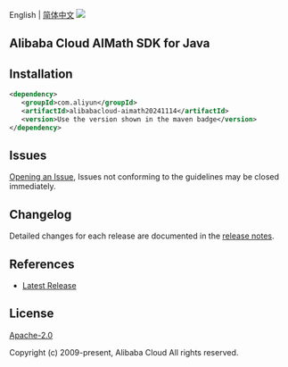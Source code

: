 English | [简体中文](README-CN.md)
![](https://aliyunsdk-pages.alicdn.com/icons/AlibabaCloud.svg)

## Alibaba Cloud AIMath SDK for Java

## Installation

```xml
<dependency>
   <groupId>com.aliyun</groupId>
   <artifactId>alibabacloud-aimath20241114</artifactId>
   <version>Use the version shown in the maven badge</version>
</dependency>
```

## Issues
[Opening an Issue](https://github.com/aliyun/alibabacloud-java-async-sdk/issues/new), Issues not conforming to the guidelines may be closed immediately.

## Changelog
Detailed changes for each release are documented in the [release notes](./ChangeLog.txt).

## References
* [Latest Release](https://github.com/aliyun/alibabacloud-async-java-sdk/)

## License
[Apache-2.0](http://www.apache.org/licenses/LICENSE-2.0)

Copyright (c) 2009-present, Alibaba Cloud All rights reserved.